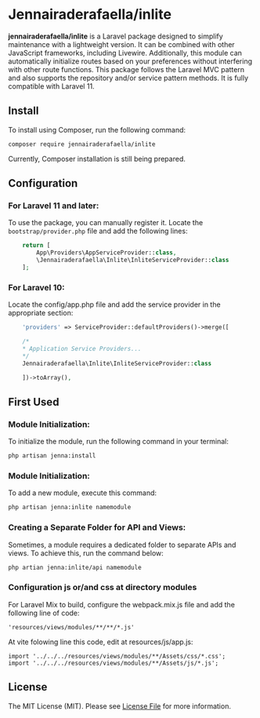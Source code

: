 # Jennairaderafaella/inlite

**jennairaderafaella/inlite** is a Laravel package designed to simplify maintenance with a lightweight version. It can be combined with other JavaScript frameworks, including Livewire. Additionally, this module can automatically initialize routes based on your preferences without interfering with other route functions. This package follows the Laravel MVC pattern and also supports the repository and/or service pattern methods. It is fully compatible with Laravel 11.
## Install
To install using Composer, run the following command:
```
composer require jennairaderafaella/inlite
```
Currently, Composer installation is still being prepared.

## Configuration
### For Laravel 11 and later:
To use the package, you can manually register it. Locate the `bootstrap/provider.php` file and add the following lines:

```PHP
    return [
        App\Providers\AppServiceProvider::class,
        \Jennairaderafaella\Inlite\InliteServiceProvider::class
    ];
```

### For Laravel 10:
Locate the config/app.php file and add the service provider in the appropriate section:
```PHP
    'providers' => ServiceProvider::defaultProviders()->merge([

    /*
    * Application Service Providers...
    */
    Jennairaderafaella\Inlite\InliteServiceProvider::class

    ])->toArray(),
```

## First Used
### Module Initialization:
To initialize the module, run the following command in your terminal:
```BASH
php artisan jenna:install
```
### Module Initialization:
To add a new module, execute this command:
```BASH
php artisan jenna:inlite namemodule
```
### Creating a Separate Folder for API and Views:
Sometimes, a module requires a dedicated folder to separate APIs and views. To achieve this, run the command below:
```BASH
php artian jenna:inlite/api namemodule
```
### Configuration js or/and css at directory modules
For Laravel Mix to build, configure the webpack.mix.js file and add the following line of code:
```
'resources/views/modules/**/**/*.js'
```
At vite folowing line this code, edit at resources/js/app.js:
```
import '../../../resources/views/modules/**/Assets/css/*.css';
import '../../../resources/views/modules/**/Assets/js/*.js';
```
## License
The MIT License (MIT). Please see [License File](LICENSE.md) for more information.